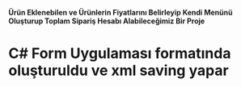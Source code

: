 **Ürün Eklenebilen ve Ürünlerin Fiyatlarını Belirleyip Kendi Menünü Oluşturup Toplam Sipariş Hesabı Alabileceğimiz Bir Proje**
# C# Form Uygulaması formatında oluşturuldu ve xml saving yapar
